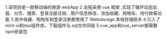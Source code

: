 1.该项目是一款移动端的旅游 webApp
2.全程采用 vue 框架 ,实现了循环动态加载、分页、搜索、登录注册注销、用户信息修改、添加收藏、购物车、待付款等功能 
3.其中收藏、购物车和登录注册都使用了 Webstorage 本地存储技术
4.引入了mint-ui和mui组件库，下载组件与.sql文件同级
5.vue_app和vue_server都需要npm安装包
